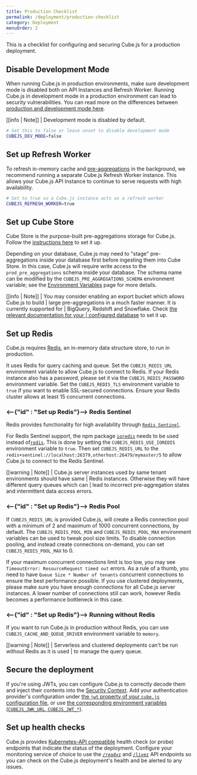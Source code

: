 ```yaml
---
title: Production Checklist
permalink: /deployment/production-checklist
category: Deployment
menuOrder: 2
---
```


This is a checklist for configuring and securing Cube.js for a production
deployment.

## Disable Development Mode

When running Cube.js in production environments, make sure development mode is
disabled both on API Instances and Refresh Worker. Running Cube.js in
development mode in a production environment can lead to security
vulnerabilities. You can read more on the differences between [production and
development mode here][link-cubejs-dev-vs-prod].

<!-- prettier-ignore-start -->
[[info | Note]]
| Development mode is disabled by default.
<!-- prettier-ignore-end -->

```bash
# Set this to false or leave unset to disable development mode
CUBEJS_DEV_MODE=false
```

## Set up Refresh Worker

To refresh in-memory cache and [pre-aggregations][ref-schema-ref-preaggs] in the
background, we recommend running a separate Cube.js Refresh Worker instance.
This allows your Cube.js API Instance to continue to serve requests with high
availability.

```bash
# Set to true so a Cube.js instance acts as a refresh worker
CUBEJS_REFRESH_WORKER=true
```

## Set up Cube Store

Cube Store is the purpose-built pre-aggregations storage for Cube.js. Follow the
[instructions here][ref-caching-cubestore] to set it up.

Depending on your database, Cube.js may need to "stage" pre-aggregations inside
your database first before ingesting them into Cube Store. In this case, Cube.js
will require write access to the `prod_pre_aggregations` schema inside your
database. The schema name can be modified by the
`CUBEJS_PRE_AGGREGATIONS_SCHEMA` environment variable; see the [Environment
Variables][ref-env-vars-general] page for more details.

<!-- prettier-ignore-start -->
[[info | Note]]
| You may consider enabling an export bucket which allows Cube.js to build
| large pre-aggregations in a much faster manner. It is currently supported for
| BigQuery, Redshift and Snowflake. Check [the relevant documentation for your
| configured database][ref-config-connect-db] to set it up.
<!-- prettier-ignore-end -->

## Set up Redis

Cube.js requires [Redis](https://redis.io/), an in-memory data structure store,
to run in production.

It uses Redis for query caching and queue. Set the `CUBEJS_REDIS_URL`
environment variable to allow Cube.js to connect to Redis. If your Redis
instance also has a password, please set it via the `CUBEJS_REDIS_PASSWORD`
environment variable. Set the `CUBEJS_REDIS_TLS` environment variable to `true`
if you want to enable SSL-secured connections. Ensure your Redis cluster allows
at least 15 concurrent connections.

### <--{"id" : "Set up Redis"}--> Redis Sentinel

Redis provides functionality for high availability through
[`Redis Sentinel`][link-redis-sentinel].

For Redis Sentinel support, the npm package [`ioredis`][gh-ioredis] needs to be
used instead of[`redis`][gh-node-redis]. This is done by setting the
`CUBEJS_REDIS_USE_IOREDIS` environment variable to `true`. Then set
`CUBEJS_REDIS_URL` to the
`redis+sentinel://localhost:26379,otherhost:26479/mymaster/5` to allow Cube.js
to connect to the Redis Sentinel.

<!-- prettier-ignore-start -->
[[warning | Note]]
| Cube.js server instances used by same tenant environments should have same
| Redis instances. Otherwise they will have different query queues which can
| lead to incorrect pre-aggregation states and intermittent data access errors.
<!-- prettier-ignore-end -->

### <--{"id" : "Set up Redis"}--> Redis Pool

If `CUBEJS_REDIS_URL` is provided Cube.js, will create a Redis connection pool
with a minimum of 2 and maximum of 1000 concurrent connections, by default. The
`CUBEJS_REDIS_POOL_MIN` and `CUBEJS_REDIS_POOL_MAX` environment variables can be
used to tweak pool size limits. To disable connection pooling, and instead
create connections on-demand, you can set `CUBEJS_REDIS_POOL_MAX` to 0.

If your maximum concurrent connections limit is too low, you may see
`TimeoutError: ResourceRequest timed out` errors. As a rule of a thumb, you need
to have `Queue Size * Number of tenants` concurrent connections to ensure the
best performance possible. If you use clustered deployments, please make sure
you have enough connections for all Cube.js server instances. A lower number of
connections still can work, however Redis becomes a performance bottleneck in
this case.

### <--{"id" : "Set up Redis"}--> Running without Redis

If you want to run Cube.js in production without Redis, you can use
`CUBEJS_CACHE_AND_QUEUE_DRIVER` environment variable to `memory`.

<!-- prettier-ignore-start -->
[[warning | Note]]
| Serverless and clustered deployments can't be run without Redis as it is used
| to manage the query queue.
<!-- prettier-ignore-end -->

## Secure the deployment

If you're using JWTs, you can configure Cube.js to correctly decode them and
inject their contents into the [Security Context][ref-sec-ctx]. Add your
authentication provider's configuration under [the `jwt` property of your
`cube.js` configuration file][ref-config-jwt], or use [the corresponding
environment variables (`CUBEJS_JWK_URL`,
`CUBEJS_JWT_*`)][ref-config-env-vars-general].

## Set up health checks

Cube.js provides [Kubernetes-API compatible][link-k8s-healthcheck-api] health
check (or probe) endpoints that indicate the status of the deployment. Configure
your monitoring service of choice to use the [`/readyz`][ref-api-readyz] and
[`/livez`][ref-api-livez] API endpoints so you can check on the Cube.js
deployment's health and be alerted to any issues.

[gh-ioredis]: https://github.com/luin/ioredis
[gh-node-redis]: https://github.com/NodeRedis/node-redis
[link-caddy]: https://caddyserver.com/
[link-cubejs-dev-vs-prod]: /configuration/overview#development-mode
[link-k8s-healthcheck-api]:
  https://kubernetes.io/docs/reference/using-api/health-checks/
[link-kong]: https://konghq.com/kong/
[link-nginx]: https://www.nginx.com/
[link-nginx-docs]: https://nginx.org/en/docs/http/configuring_https_servers.html
[link-redis-sentinel]: https://redis.io/topics/sentinel
[ref-config-connect-db]: /connecting-to-the-database
[ref-caching-cubestore]: /caching/running-in-production
[ref-env-vars-general]: /reference/environment-variables#general
[ref-schema-ref-preaggs]: /schema/reference/pre-aggregations
[ref-api-scheduled-refresh]: /rest-api#v-1-run-scheduled-refresh
[ref-sec-ctx]: /security/context
[ref-config-jwt]: /config#jwt
[ref-config-env-vars-general]: /reference/environment-variables#general
[ref-api-readyz]: /rest-api#readyz
[ref-api-livez]: /rest-api#livez
